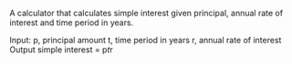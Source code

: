 A calculator that calculates simple interest given principal, annual rate of interest and time period in years.

Input:
 p, principal amount
 t, time period in years
 r, annual rate of interest
Output
 simple interest = p*t*r
